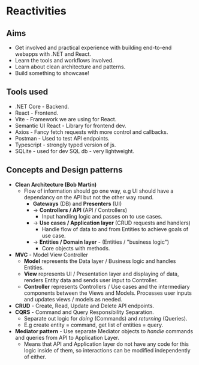 # Reactivities
## Aims
- Get involved and practical experience with building end-to-end webapps with .NET and React.
- Learn the tools and workflows involved.
- Learn about clean architecture and patterns.
- Build something to showcase!
## Tools used
- .NET Core - Backend.
- React - Frontend.
- Vite - Framework we are using for React.
- Semantic UI React - Library for frontend dev.
- Axios - Fancy fetch requests with more control and callbacks.
- Postman - Used to test API endpoints.
- Typescript - strongly typed version of js.
- SQLite - used for dev SQL db - very lightweight.
## Concepts and Design patterns
-  **Clean Architecture (Bob Martin)**
	- Flow of information should go one way, e.g UI should have a dependancy on the API but not the other way round.
		- **Gateways** (DB) and **Presenters** (UI)
		-  	-> **Controllers / API** (API / Controllers)
			- Input handling logic and passes on to use cases.
		- -> **Use cases / Application layer** (CRUD requests and handlers) 
			- Handle flow of data to and from Entities to achieve goals of use case.
		- -> **Entities / Domain layer** - (Entities / "business logic")
			- Core objects with methods.
- **MVC** - Model View Controller 
	- **Model** represents the Data layer / Business logic and handles Entities.
	- **View** represents UI / Presentation layer and displaying of data, renders Entity data and sends user input to Controller.
	- **Controller** represents Controllers / Use cases and the intermediary components between the Views and Models. Processes user inputs and updates views / models as needed.
- **CRUD** - Create, Read, Update and Delete API endpoints.
- **CQRS** - Command and Query Responsibility Separation.
	- Separate out logic for _doing_ (Commands) and _returning_ (Queries). 
	- E.g  create entity = command, get list of entities = query.
- **Mediator pattern** - Use separate Mediator objects to _handle_ commands and queries from API to Application Layer. 
	- Means that API and Application layer do not have any code for this logic inside of them, so interactions can be modified independently of either.
